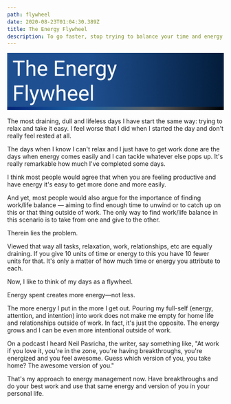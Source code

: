 ```yaml
---
path: flywheel
date: 2020-08-23T01:04:30.389Z
title: The Energy Flywheel
description: To go faster, stop trying to balance your time and energy.
---
```

![Energy Flywheel](../assets/energy-flywheel.jpg)

The most draining, dull and lifeless days I have start the same way: trying to relax and take it easy. I feel worse that I did when I started the day and don't really feel rested at all. 

The days when I know I can't relax and I just have to get work done are the days when energy comes easily and I can tackle whatever else pops up. It's really remarkable how much I've completed some days. 

I think most people would agree that when you are feeling productive and have energy it's easy to get more done and more easily. 

And yet, most people would also argue for the importance of finding work/life balance — aiming to find enough time to unwind or to catch up on this or that thing outside of work. The only way to find work/life balance in this scenario is to take from one and give to the other. 

Therein lies the problem. 

Viewed that way all tasks, relaxation, work, relationships, etc are equally draining. If you give 10 units of time or energy to this you have 10 fewer units for that. It's only a matter of how much time or energy you attribute to each. 

Now, I like to think of my days as a flywheel.

Energy spent creates more energy—not less.

The more energy I put in the more I get out. Pouring my full-self (energy, attention, and intention) into work does not make me empty for home life and relationships outside of work. In fact, it's just the opposite. The energy grows and I can be even more intentional outside of work.

On a podcast I heard Neil Pasricha, the writer, say something like, "At work if you love it, you're in the zone, you're having breakthroughs, you're energized and you feel awesome. Guess which version of you, you take home? The awesome version of you."

That's my approach to energy management now. Have breakthroughs and do your best work and use that same energy and version of you in your personal life.